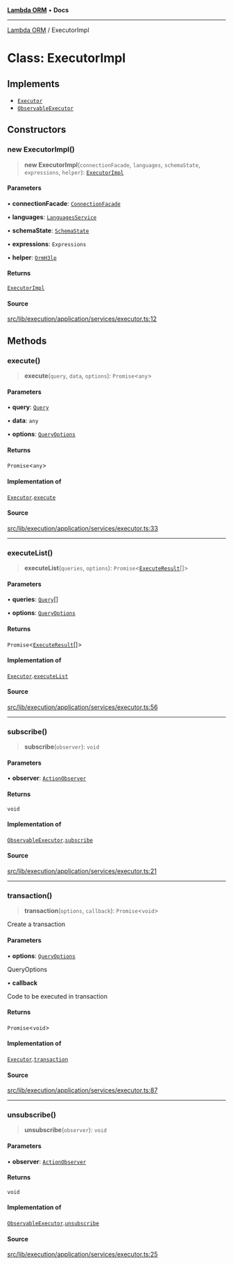 [**Lambda ORM**](../README.md) • **Docs**

***

[Lambda ORM](../README.md) / ExecutorImpl

# Class: ExecutorImpl

## Implements

- [`Executor`](../interfaces/Executor.md)
- [`ObservableExecutor`](../interfaces/ObservableExecutor.md)

## Constructors

### new ExecutorImpl()

> **new ExecutorImpl**(`connectionFacade`, `languages`, `schemaState`, `expressions`, `helper`): [`ExecutorImpl`](ExecutorImpl.md)

#### Parameters

• **connectionFacade**: [`ConnectionFacade`](ConnectionFacade.md)

• **languages**: [`LanguagesService`](LanguagesService.md)

• **schemaState**: [`SchemaState`](SchemaState.md)

• **expressions**: `Expressions`

• **helper**: [`OrmH3lp`](OrmH3lp.md)

#### Returns

[`ExecutorImpl`](ExecutorImpl.md)

#### Source

[src/lib/execution/application/services/executor.ts:12](https://github.com/lambda-orm/lambdaorm/blob/15952b17a2af20fc678f913dd5cbf226a467196b/src/lib/execution/application/services/executor.ts#L12)

## Methods

### execute()

> **execute**(`query`, `data`, `options`): `Promise`\<`any`\>

#### Parameters

• **query**: [`Query`](Query.md)

• **data**: `any`

• **options**: [`QueryOptions`](../interfaces/QueryOptions.md)

#### Returns

`Promise`\<`any`\>

#### Implementation of

[`Executor`](../interfaces/Executor.md).[`execute`](../interfaces/Executor.md#execute)

#### Source

[src/lib/execution/application/services/executor.ts:33](https://github.com/lambda-orm/lambdaorm/blob/15952b17a2af20fc678f913dd5cbf226a467196b/src/lib/execution/application/services/executor.ts#L33)

***

### executeList()

> **executeList**(`queries`, `options`): `Promise`\<[`ExecuteResult`](../interfaces/ExecuteResult.md)[]\>

#### Parameters

• **queries**: [`Query`](Query.md)[]

• **options**: [`QueryOptions`](../interfaces/QueryOptions.md)

#### Returns

`Promise`\<[`ExecuteResult`](../interfaces/ExecuteResult.md)[]\>

#### Implementation of

[`Executor`](../interfaces/Executor.md).[`executeList`](../interfaces/Executor.md#executelist)

#### Source

[src/lib/execution/application/services/executor.ts:56](https://github.com/lambda-orm/lambdaorm/blob/15952b17a2af20fc678f913dd5cbf226a467196b/src/lib/execution/application/services/executor.ts#L56)

***

### subscribe()

> **subscribe**(`observer`): `void`

#### Parameters

• **observer**: [`ActionObserver`](ActionObserver.md)

#### Returns

`void`

#### Implementation of

[`ObservableExecutor`](../interfaces/ObservableExecutor.md).[`subscribe`](../interfaces/ObservableExecutor.md#subscribe)

#### Source

[src/lib/execution/application/services/executor.ts:21](https://github.com/lambda-orm/lambdaorm/blob/15952b17a2af20fc678f913dd5cbf226a467196b/src/lib/execution/application/services/executor.ts#L21)

***

### transaction()

> **transaction**(`options`, `callback`): `Promise`\<`void`\>

Create a transaction

#### Parameters

• **options**: [`QueryOptions`](../interfaces/QueryOptions.md)

QueryOptions

• **callback**

Code to be executed in transaction

#### Returns

`Promise`\<`void`\>

#### Implementation of

[`Executor`](../interfaces/Executor.md).[`transaction`](../interfaces/Executor.md#transaction)

#### Source

[src/lib/execution/application/services/executor.ts:87](https://github.com/lambda-orm/lambdaorm/blob/15952b17a2af20fc678f913dd5cbf226a467196b/src/lib/execution/application/services/executor.ts#L87)

***

### unsubscribe()

> **unsubscribe**(`observer`): `void`

#### Parameters

• **observer**: [`ActionObserver`](ActionObserver.md)

#### Returns

`void`

#### Implementation of

[`ObservableExecutor`](../interfaces/ObservableExecutor.md).[`unsubscribe`](../interfaces/ObservableExecutor.md#unsubscribe)

#### Source

[src/lib/execution/application/services/executor.ts:25](https://github.com/lambda-orm/lambdaorm/blob/15952b17a2af20fc678f913dd5cbf226a467196b/src/lib/execution/application/services/executor.ts#L25)
